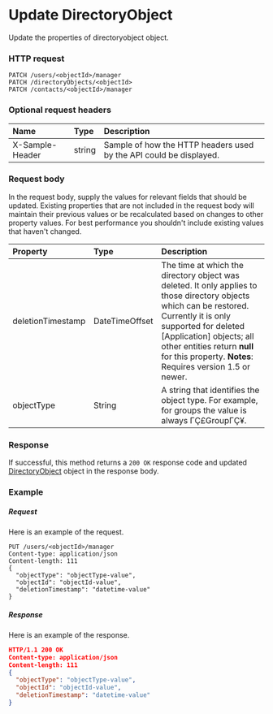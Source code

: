 # Update DirectoryObject

Update the properties of directoryobject object.
### HTTP request
```http
PATCH /users/<objectId>/manager
PATCH /directoryObjects/<objectId>
PATCH /contacts/<objectId>/manager
```
### Optional request headers
| Name       | Type | Description|
|:-----------|:------|:----------|
| X-Sample-Header  | string  | Sample of how the HTTP headers used by the API could be displayed.|

### Request body
In the request body, supply the values for relevant fields that should be updated. Existing properties that are not included in the request body will maintain their previous values or be recalculated based on changes to other property values. For best performance you shouldn't include existing values that haven't changed.

| Property	   | Type	|Description|
|:---------------|:--------|:----------|
|deletionTimestamp|DateTimeOffset|The time at which the directory object was deleted. It only applies to those directory objects which can be restored. Currently it is only supported for deleted [Application] objects; all other entities return **null** for this property.                            **Notes**: Requires version 1.5 or newer.            |
|objectType|String|A string that identifies the object type. For example, for groups the value is always ΓÇ£GroupΓÇ¥.|

### Response
If successful, this method returns a `200 OK` response code and updated [DirectoryObject](../resources/directoryobject.md) object in the response body.
### Example
##### Request
Here is an example of the request.
```http
PUT /users/<objectId>/manager
Content-type: application/json
Content-length: 111
{
  "objectType": "objectType-value",
  "objectId": "objectId-value",
  "deletionTimestamp": "datetime-value"
}
```
##### Response
Here is an example of the response.
```json
HTTP/1.1 200 OK
Content-type: application/json
Content-length: 111
{
  "objectType": "objectType-value",
  "objectId": "objectId-value",
  "deletionTimestamp": "datetime-value"
}
```

<!-- uuid: b05d33c7-2eaf-45ea-9068-021d1be5b569
2015-10-12 23:28:10 UTC -->
